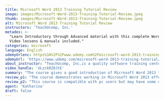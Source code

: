 ```yaml
---
title: Microsoft Word 2013 Training Tutorial Review
image: images/Microsoft-Word-2013-Training-Tutorial-Review.jpeg
thumb: images/Microsoft-Word-2013-Training-Tutorial-Review.jpeg
alt: Microsoft Word 2013 Training Tutorial Review
instructors: 'TeachUcomp, Inc.'
metades: >-
  "Learn Introductory through Advanced material with this complete Word course.
  Video lessons & manuals included."
categories: microsoft
language: English
udemyUrlenc: https%3A%2F%2Fwww.udemy.com%2Fmicrosoft-word-2013-training-tutorial%2F
udemyUrl: 'https://www.udemy.com/microsoft-word-2013-training-tutorial/'
about_instructor: "TeachUcomp, Inc.is a quality software training center based in Michigan. They provide effective online courses and bring in experts to teach the students. With additional resources and manuals, they help the students to reach their desired goals for learning."
video_handle: 'ULzckRZ8JtE'
summary: "The course gives a good introduction of Microsoft Word 2013 to beginners inorder to make them proficient on the software. The instructors have incorporated new teaching methods into conventional teaching to help the students learn more effectively."
review_p1: "The course demonstrates working in Microsoft Word 2013 effectively and goes with step-by-step instructions. The manuals available is useful for students with different skill levels. The instructors really go in-depth and are very detailed with their instructions. A lot of new information can help the students use the software more effectively than what they have been previously doing. This course is nice for beginners since it gives them a lot of resources to work with and learn effectively. The teacher is doing a great job by using her mouse in order to point out important details of the course. Some of the advanced concepts were not clearly explained but gives a great overview of Microsoft Word. "
review_p2: "This course is compatible with pc users but may have some differences with Mac users so that is one thing that students should take note of. The lessons are comprehensive but manageable and easy to follow for beginner students.  It provides a great introduction and gradually advances to more advanced concepts at a great pace. The course utilizes the application in maximum in order to use it to efficacy. They have incorporated lots of new teaching methods with traditional classroom style in order to provide the students with enough knowledge to become skilled in using the program."
agent: 'Katharina'
draft: false
---
```


